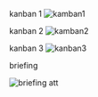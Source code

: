 kanban 1
![kamban1](https://github.com/thidenadai/calculadora-combustivel-/assets/125681715/c0039430-93b5-4390-963a-0106eb946bab)

kanban 2 
![kamban2](https://github.com/thidenadai/calculadora-combustivel-/assets/125681715/51a3da43-83d2-4669-8fca-ea5dbfe25135)

kanban 3 
![kanban3](https://github.com/thidenadai/calculadora-combustivel-/assets/125681715/d75f5810-0f54-47af-9ed0-9c4f5b3cc135)

briefing 

![briefing att](https://github.com/thidenadai/desafio-combustivel/assets/125681715/c4234ba2-5ce1-481d-9046-64c681b2a5b2)






